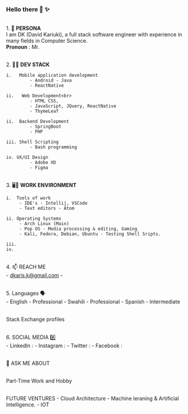 ### Hello there 👋 ✨ 

<br>1. 🧑 **PERSONA**<br>
I am DK (David Kariuki), a full stack software engineer with experience in many fields in Computer Science.
<br>**Pronoun** : Mr.

<br>2. 🧑‍💼 **DEV STACK**<br>

    i.   Mobile application development
             - Android - Java
             - ReactNative
              
    ii.   Web Development<br>
             - HTML CSS, 
             - JavaScript, JQuery, ReactNative
             - ThymeLeaf
               
    ii.  Backend Development
             - SpringBoot
             - PHP
               
    iii. Shell Scripting
             - Bash programming
               
    iv. UX/UI Design
             - Adobe XD
             - Figma

<br>3. 🖥️💼 **WORK ENVIRONMENT**<br>

    i.  Tools of work
         - IDE's - Intellij, VSCode
         - Text editors - Atom
         
    ii. Operating Systems
         - Arch Linux (Main)
         - Pop OS - Media processing & editing, Gaming
         - Kali, Fedora, Debian, Ubuntu - Testing Shell Sripts.
         
    iii.
    iv.
        

<br>4. 📫 REACH ME <br>
    - dkaris.k@gmail.com
    - 


<br>5. Languages 🗣️<br>
    - English - Professional
    - Swahili - Professional
    - Spanish - Intermediate

<br> Stack Exchange profiles

<br>6. SOCIAL MEDIA #️⃣<br>
    - LinkedIn    : 
    - Instagram   :
    - Twitter     : 
    - Facebook    :
   
   
<br>💬 ASK ME ABOUT

<br> Part-Time Work and Hobby

<br> FUTURE VENTURES
    - Cloud Architecture
    - Machine leraning & Artificial Intelligence.
    - IOT
